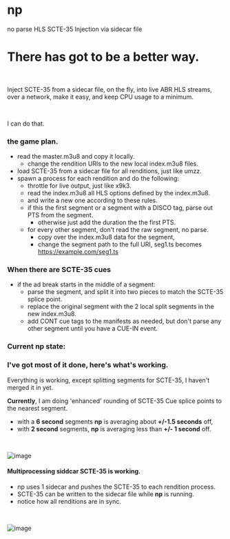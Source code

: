 # np
no parse  HLS SCTE-35 Injection via sidecar file

# There has got to be a better way.

<br>

Inject SCTE-35 from a sidecar file, on the fly, 
into live ABR  HLS streams,
<br>
over a network, make it easy, 
and keep CPU usage to a minimum.

<br>

 I can do that.

### the game plan.


* read the master.m3u8 and copy it locally.
    * change the rendition URIs to the new local index.m3u8 files.
* load SCTE-35 from a sidecar file for all renditions, just like umzz.
* spawn a process for each rendition and do the following:
  *  throttle for live output, just like x9k3.
  * read the index.m3u8 all HLS options defined by the index.m3u8.
  *  and write a new one according to these rules.
  * if this the first segment or a segment with a DISCO tag, parse out PTS from the segment.
      * otherwise just add the duration the the first PTS. 
  * for every other segment, don't read the raw segment, no parse.
    * copy over the index.m3u8 data for the segment,
    * change the segment path to the full URI, seg1.ts becomes https://example.com/seg1.ts

### When there are SCTE-35 cues
* if the ad break starts in the middle of a segment:
  * parse the segment, and split it into two pieces to match the SCTE-35 splice point.
  * replace the original segment with the 2 local split segments in the new index.m3u8.
  *  add CONT cue tags to the manifests as needed, but don't parse any other segment until you have a CUE-IN event.


### Current np state:

### I've got most of it done, here's what's working.
Everything is working,  except splitting segments for SCTE-35, I haven't merged it in yet.

__Currently__, I am  doing 'enhanced' rounding of SCTE-35 Cue splice points to the nearest segment.
* with a __6 second__ segments __np__ is averaging about __+/-1.5 seconds__ off,
* with __2 second__ segments, __np__ is averaging less than __+/- 1 second__ off.


<br>

![image](https://github.com/futzu/np/assets/52701496/b4c2359c-8bff-4801-9533-90cd4bd7a065)
<br>
#### Multiprocessing siddcar SCTE-35 is working. 
* np uses 1 sidecar and pushes the SCTE-35 to each rendition process.
* SCTE-35 can be written to the sidecar file while __np__ is running.
* notice how all renditions are in sync.
<br>


![image](https://github.com/futzu/np/assets/52701496/797bcc57-4ee3-4876-8d63-79e834b3092f)



<br>



